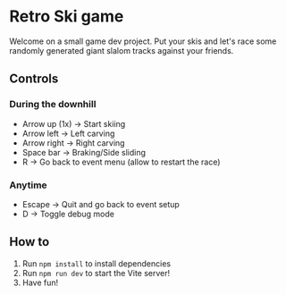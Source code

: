# Retro Ski game
Welcome on a small game dev project.
Put your skis and let's race some randomly generated giant slalom tracks against your friends.

## Controls
### During the downhill
* Arrow up (1x) -> Start skiing
* Arrow left -> Left carving
* Arrow right -> Right carving
* Space bar -> Braking/Side sliding
* R -> Go back to event menu (allow to restart the race)

### Anytime
* Escape -> Quit and go back to event setup
* D -> Toggle debug mode

## How to
1. Run `npm install` to install dependencies
2. Run `npm run dev` to start the Vite server!
3. Have fun!
